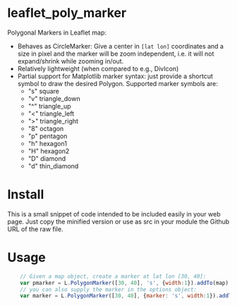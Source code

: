 # leaflet_poly_marker

Polygonal Markers in Leaflet map:

- Behaves as CircleMarker: Give a center in `[lat lon]` coordinates and a size in
  pixel and the marker will be zoom independent, i.e. it will not expand/shrink 
  while zooming in/out.
- Relatively lightweight (when compared to e.g., DivIcon)
- Partial support for Matplotlib marker syntax: just provide a shortcut symbol
  to draw the desired Polygon. Supported marker symbols are:
  - "s" square
  - "v" triangle_down
  - "^" triangle_up
  - "<" triangle_left
  - ">" triangle_right
  - "8" octagon
  - "p" pentagon
  - "h" hexagon1
  - "H" hexagon2
  - "D" diamond
  - "d" thin_diamond

# Install

This is a small snippet of code intended to be included easily in your web page.
Just copy the minified version or use as src in your module the Github URL of
the raw file.

# Usage

```javascript
    // Given a map object, create a marker at lat lon [30, 40]:
    var pmarker = L.PolygonMarker([30, 40], 's', {width:1}).addTo(map);
    // you can also supply the marker in the options object:
    var marker = L.PolygonMarker([30, 40], {marker: 's', width:1}).addTo(map);
```